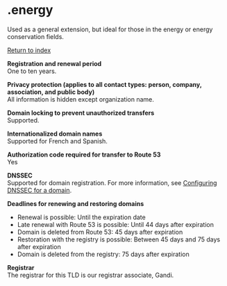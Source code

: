 # \.energy<a name="energy"></a>

Used as a general extension, but ideal for those in the energy or energy conservation fields\. 

[Return to index](registrar-tld-list.md#index)

**Registration and renewal period**  
One to ten years\.

**Privacy protection \(applies to all contact types: person, company, association, and public body\)**  
All information is hidden except organization name\.

**Domain locking to prevent unauthorized transfers**  
Supported\.

**Internationalized domain names**  
Supported for French and Spanish\.

**Authorization code required for transfer to Route 53**  
Yes

**DNSSEC**  
Supported for domain registration\. For more information, see [Configuring DNSSEC for a domain](domain-configure-dnssec.md)\.

**Deadlines for renewing and restoring domains**  
+ Renewal is possible: Until the expiration date
+ Late renewal with Route 53 is possible: Until 44 days after expiration
+ Domain is deleted from Route 53: 45 days after expiration
+ Restoration with the registry is possible: Between 45 days and 75 days after expiration
+ Domain is deleted from the registry: 75 days after expiration

**Registrar**  
The registrar for this TLD is our registrar associate, Gandi\.